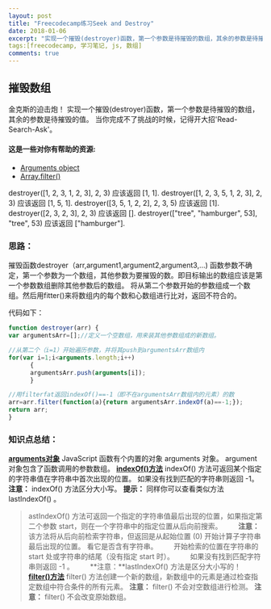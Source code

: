 ```yaml
---
layout: post
title: "Freecodecamp练习Seek and Destroy"
date: 2018-01-06
excerpt: "实现一个摧毁(destroyer)函数，第一个参数是待摧毁的数组，其余的参数是待摧毁的值。当你完成不了挑战的时候，记得开大招'Read-Search-Ask'。"
tags:[freecodecamp, 学习笔记, js, 数组]
comments: true
---
```


## 摧毁数组
金克斯的迫击炮！
实现一个摧毁(destroyer)函数，第一个参数是待摧毁的数组，其余的参数是待摧毁的值。
当你完成不了挑战的时候，记得开大招'Read-Search-Ask'。

#### 这是一些对你有帮助的资源:

* [Arguments object](https://developer.mozilla.org/zh-CN/docs/Web/JavaScript/Reference/Functions/arguments)
* [Array.filter()](https://developer.mozilla.org/zh-CN/docs/Web/JavaScript/Reference/Global_Objects/Array/filter)

destroyer([1, 2, 3, 1, 2, 3], 2, 3) 应该返回 [1, 1].
destroyer([1, 2, 3, 5, 1, 2, 3], 2, 3) 应该返回 [1, 5, 1].
destroyer([3, 5, 1, 2, 2], 2, 3, 5) 应该返回 [1].
destroyer([2, 3, 2, 3], 2, 3) 应该返回 [].
destroyer(["tree", "hamburger", 53], "tree", 53) 应该返回 ["hamburger"].

### 思路：

摧毁函数destroyer（arr,argument1,argument2,argument3,...)
函数参数不确定，第一个参数为一个数组，其他参数为要摧毁的数。即目标输出的数组应该是第一个参数数组删除其他参数后的数组。
将从第二个参数开始的参数组成一个数组。然后用fitter()来将数组内的每个数和心数组进行比对，返回不符合的。

代码如下：
~~~javascript
function destroyer(arr) {
var argumentsArr=[];//定义一个空数组，用来装其他参数组成的新数组。

//从第二个（i=1）开始遍历参数，并将其push到argumentsArr数组内
for(var i=1;i<arguments.length;i++)
      {
      argumentsArr.push(arguments[i]);
      }

//用filterfat返回indexOf()==-1（即不在argumentsArr数组内的元素）的数
arr=arr.filter(function(a){return argumentsArr.indexOf(a)==-1;});
return arr;
}
~~~

### 知识点总结：
**[arguments对象](http://www.runoob.com/js/js-function-parameters.html)**
JavaScript 函数有个内置的对象 arguments 对象。
argument 对象包含了函数调用的参数数组。
**[indexOf()方法](http://www.runoob.com/jsref/jsref-indexof.html)**
indexOf() 方法可返回某个指定的字符串值在字符串中首次出现的位置。
如果没有找到匹配的字符串则返回 -1。
**注意：** indexOf() 方法区分大小写。
**提示：** 同样你可以查看类似方法 lastIndexOf() 。
>astIndexOf() 方法可返回一个指定的字符串值最后出现的位置，如果指定第二个参数 start，则在一个字符串中的指定位置从后向前搜索。
　　**注意：** 该方法将从后向前检索字符串，但返回是从起始位置 (0) 开始计算子字符串最后出现的位置。 看它是否含有字符串。
　　开始检索的位置在字符串的 start 处或字符串的结尾（没有指定 start 时）。
　　如果没有找到匹配字符串则返回 -1 。
　　**注意：**lastIndexOf() 方法是区分大小写的！
**[filter()方法](http://www.runoob.com/jsref/jsref-filter.html)**
filter() 方法创建一个新的数组，新数组中的元素是通过检查指定数组中符合条件的所有元素。
**注意：** filter() 不会对空数组进行检测。
**注意：** filter() 不会改变原始数组。